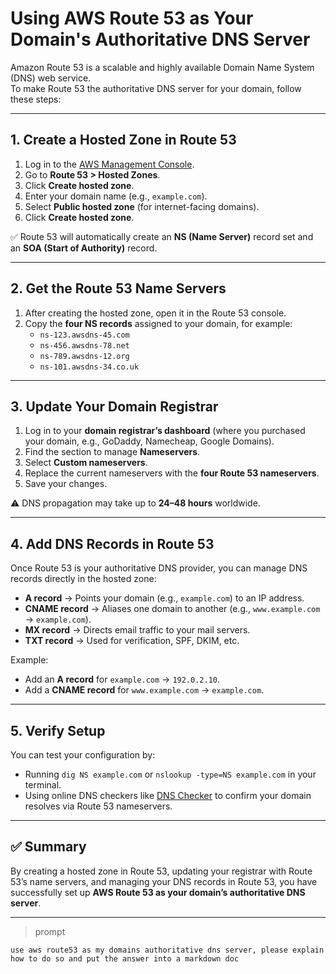 # Using AWS Route 53 as Your Domain's Authoritative DNS Server

Amazon Route 53 is a scalable and highly available Domain Name System (DNS) web service.  
To make Route 53 the authoritative DNS server for your domain, follow these steps:

---

## 1. Create a Hosted Zone in Route 53
1. Log in to the [AWS Management Console](https://console.aws.amazon.com/route53/).
2. Go to **Route 53 > Hosted Zones**.
3. Click **Create hosted zone**.
4. Enter your domain name (e.g., `example.com`).
5. Select **Public hosted zone** (for internet-facing domains).
6. Click **Create hosted zone**.

✅ Route 53 will automatically create an **NS (Name Server)** record set and an **SOA (Start of Authority)** record.

---

## 2. Get the Route 53 Name Servers
1. After creating the hosted zone, open it in the Route 53 console.
2. Copy the **four NS records** assigned to your domain, for example:
   - `ns-123.awsdns-45.com`
   - `ns-456.awsdns-78.net`
   - `ns-789.awsdns-12.org`
   - `ns-101.awsdns-34.co.uk`

---

## 3. Update Your Domain Registrar
1. Log in to your **domain registrar’s dashboard** (where you purchased your domain, e.g., GoDaddy, Namecheap, Google Domains).
2. Find the section to manage **Nameservers**.
3. Select **Custom nameservers**.
4. Replace the current nameservers with the **four Route 53 nameservers**.
5. Save your changes.

⚠️ DNS propagation may take up to **24–48 hours** worldwide.

---

## 4. Add DNS Records in Route 53
Once Route 53 is your authoritative DNS provider, you can manage DNS records directly in the hosted zone:
- **A record** → Points your domain (e.g., `example.com`) to an IP address.
- **CNAME record** → Aliases one domain to another (e.g., `www.example.com` → `example.com`).
- **MX record** → Directs email traffic to your mail servers.
- **TXT record** → Used for verification, SPF, DKIM, etc.

Example:
- Add an **A record** for `example.com` → `192.0.2.10`.
- Add a **CNAME record** for `www.example.com` → `example.com`.

---

## 5. Verify Setup
You can test your configuration by:
- Running `dig NS example.com` or `nslookup -type=NS example.com` in your terminal.
- Using online DNS checkers like [DNS Checker](https://dnschecker.org) to confirm your domain resolves via Route 53 nameservers.

---

## ✅ Summary
By creating a hosted zone in Route 53, updating your registrar with Route 53’s name servers, and managing your DNS records in Route 53, you have successfully set up **AWS Route 53 as your domain’s authoritative DNS server**.


---
>prompt
```
use aws route53 as my domains authoritative dns server, please explain how to do so and put the answer into a markdown doc
```